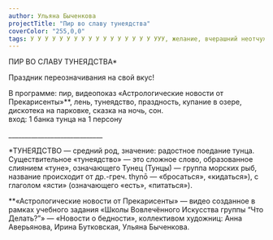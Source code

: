 ```yaml
---
author: Ульяна Быченкова
projectTitle: "Пир во славу тунеядства"
coverColor: "255,0,0"
tags: У У У У У У У У У У У У У У У У У УУУ, желание, вчерашний неотчужденный праздник
---
```


ПИР ВО СЛАВУ ТУНЕЯДСТВА\*

Праздник переозначивания на свой вкус!

В программе: пир, видеопоказ «Астрологические новости от Прекарисенты»\*\*, лень, тунеядство, праздность, купание в озере, дискотека на парковке, сказка на ночь, сон.  
вход: 1 банка тунца на 1 персону

\_\_\_\_\_\_\_\_\_\_\_\_\_\_\_\_\_\_\_\_\_\_\_\_\_\_\_\_\_ 

\*ТУНЕЯ́ДСТВО — средний род, значение: радостное поедание тунца.
Существительное «тунеядство» — это сложное слово, образованное слиянием «туне», означающего Тунец (Тунцы́) — группа морских рыб, название происходит от др.-греч. thynō — «бросаться», «кидаться»), с глаголом «ясти» (означающего «есть», «питаться»).

\*\*«Астрологические новости от Прекарисенты» — видео созданное в рамках учебного задания «Школы Вовлечённого Искусства группы “Что Делать?”» — «Новости о бедности», коллективом художниц: Анна Аверьянова, Ирина Бутковская, Ульяна Быченкова.